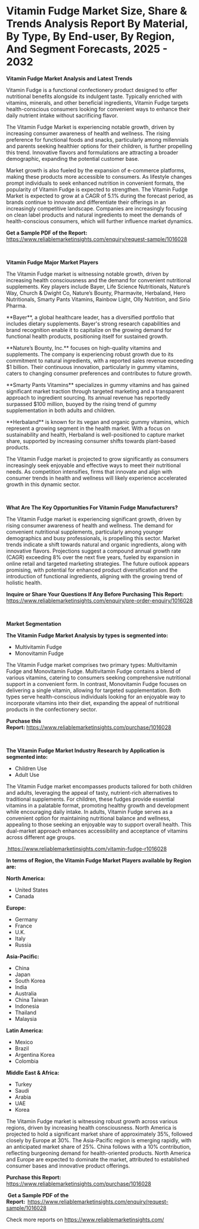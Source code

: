 <p><h1>Vitamin Fudge Market Size, Share & Trends Analysis Report By Material, By Type, By End-user, By Region, And Segment Forecasts, 2025 - 2032</h1></p><p><strong>Vitamin Fudge Market Analysis and Latest Trends</strong></p>
<p><p>Vitamin Fudge is a functional confectionery product designed to offer nutritional benefits alongside its indulgent taste. Typically enriched with vitamins, minerals, and other beneficial ingredients, Vitamin Fudge targets health-conscious consumers looking for convenient ways to enhance their daily nutrient intake without sacrificing flavor. </p><p>The Vitamin Fudge Market is experiencing notable growth, driven by increasing consumer awareness of health and wellness. The rising preference for functional foods and snacks, particularly among millennials and parents seeking healthier options for their children, is further propelling this trend. Innovative flavors and formulations are attracting a broader demographic, expanding the potential customer base.</p><p>Market growth is also fueled by the expansion of e-commerce platforms, making these products more accessible to consumers. As lifestyle changes prompt individuals to seek enhanced nutrition in convenient formats, the popularity of Vitamin Fudge is expected to strengthen. The Vitamin Fudge Market is expected to grow at a CAGR of 5.1% during the forecast period, as brands continue to innovate and differentiate their offerings in an increasingly competitive landscape. Companies are increasingly focusing on clean label products and natural ingredients to meet the demands of health-conscious consumers, which will further influence market dynamics.</p></p>
<p><strong>Get a Sample PDF of the Report:&nbsp;</strong> <a href="https://www.reliablemarketinsights.com/enquiry/request-sample/1016028?utm_campaign=2444&utm_medium=2&utm_source=Github&utm_content=ia&utm_term=28022025&utm_id=vitamin-fudge">https://www.reliablemarketinsights.com/enquiry/request-sample/1016028</a></p>
<p>&nbsp;</p>
<p><strong>Vitamin Fudge Major Market Players</strong></p>
<p><p>The Vitamin Fudge market is witnessing notable growth, driven by increasing health consciousness and the demand for convenient nutritional supplements. Key players include Bayer, Life Science Nutritionals, Nature’s Way, Church & Dwight Co, Nature’s Bounty, Pharmavite, Herbaland, Hero Nutritionals, Smarty Pants Vitamins, Rainbow Light, Olly Nutrition, and Sirio Pharma.</p><p>**Bayer**, a global healthcare leader, has a diversified portfolio that includes dietary supplements. Bayer's strong research capabilities and brand recognition enable it to capitalize on the growing demand for functional health products, positioning itself for sustained growth.</p><p>**Nature’s Bounty, Inc.** focuses on high-quality vitamins and supplements. The company is experiencing robust growth due to its commitment to natural ingredients, with a reported sales revenue exceeding $1 billion. Their continuous innovation, particularly in gummy vitamins, caters to changing consumer preferences and contributes to future growth.</p><p>**Smarty Pants Vitamins** specializes in gummy vitamins and has gained significant market traction through targeted marketing and a transparent approach to ingredient sourcing. Its annual revenue has reportedly surpassed $100 million, buoyed by the rising trend of gummy supplementation in both adults and children.</p><p>**Herbaland** is known for its vegan and organic gummy vitamins, which represent a growing segment in the health market. With a focus on sustainability and health, Herbaland is well-positioned to capture market share, supported by increasing consumer shifts towards plant-based products.</p><p>The Vitamin Fudge market is projected to grow significantly as consumers increasingly seek enjoyable and effective ways to meet their nutritional needs. As competition intensifies, firms that innovate and align with consumer trends in health and wellness will likely experience accelerated growth in this dynamic sector.</p></p>
<p>&nbsp;</p>
<p><strong>What Are The Key Opportunities For Vitamin Fudge Manufacturers?</strong></p>
<p><p>The Vitamin Fudge market is experiencing significant growth, driven by rising consumer awareness of health and wellness. The demand for convenient nutritional supplements, particularly among younger demographics and busy professionals, is propelling this sector. Market trends indicate a shift towards natural and organic ingredients, along with innovative flavors. Projections suggest a compound annual growth rate (CAGR) exceeding 8% over the next five years, fueled by expansion in online retail and targeted marketing strategies. The future outlook appears promising, with potential for enhanced product diversification and the introduction of functional ingredients, aligning with the growing trend of holistic health.</p></p>
<p><strong>Inquire or Share Your Questions If Any Before Purchasing This Report:</strong> <a href="https://www.reliablemarketinsights.com/enquiry/pre-order-enquiry/1016028?utm_campaign=2444&utm_medium=2&utm_source=Github&utm_content=ia&utm_term=28022025&utm_id=vitamin-fudge">https://www.reliablemarketinsights.com/enquiry/pre-order-enquiry/1016028</a></p>
<p>&nbsp;</p>
<p><strong>Market Segmentation</strong></p>
<p><strong>The Vitamin Fudge Market Analysis by types is segmented into:</strong></p>
<p><ul><li>Multivitamin Fudge</li><li>Monovitamin Fudge</li></ul></p>
<p><p>The Vitamin Fudge market comprises two primary types: Multivitamin Fudge and Monovitamin Fudge. Multivitamin Fudge contains a blend of various vitamins, catering to consumers seeking comprehensive nutritional support in a convenient form. In contrast, Monovitamin Fudge focuses on delivering a single vitamin, allowing for targeted supplementation. Both types serve health-conscious individuals looking for an enjoyable way to incorporate vitamins into their diet, expanding the appeal of nutritional products in the confectionery sector.</p></p>
<p><strong>Purchase this Report:&nbsp;</strong><a href="https://www.reliablemarketinsights.com/purchase/1016028?utm_campaign=2444&utm_medium=2&utm_source=Github&utm_content=ia&utm_term=28022025&utm_id=vitamin-fudge">https://www.reliablemarketinsights.com/purchase/1016028</a></p>
<p>&nbsp;</p>
<p><strong>The Vitamin Fudge Market Industry Research by Application is segmented into:</strong></p>
<p><ul><li>Children Use</li><li>Adult Use</li></ul></p>
<p><p>The Vitamin Fudge market encompasses products tailored for both children and adults, leveraging the appeal of tasty, nutrient-rich alternatives to traditional supplements. For children, these fudges provide essential vitamins in a palatable format, promoting healthy growth and development while encouraging daily intake. In adults, Vitamin Fudge serves as a convenient option for maintaining nutritional balance and wellness, appealing to those seeking an enjoyable way to support overall health. This dual-market approach enhances accessibility and acceptance of vitamins across different age groups.</p></p>
<p><a href="https://www.reliablemarketinsights.com/vitamin-fudge-r1016028?utm_campaign=2444&utm_medium=2&utm_source=Github&utm_content=ia&utm_term=28022025&utm_id=vitamin-fudge">&nbsp;https://www.reliablemarketinsights.com/vitamin-fudge-r1016028</a></p>
<p><strong>In terms of Region, the Vitamin Fudge Market Players available by Region are:</strong></p>
<p>
    <p> <strong> North America: </strong>
        <ul>
            <li>United States</li>
            <li>Canada</li>
        </ul>
        </p> 
    <p> <strong> Europe: </strong>
        <ul>
            <li>Germany</li>
            <li>France</li>
            <li>U.K.</li>
            <li>Italy</li>
            <li>Russia</li>
        </ul>
        </p> 
    <p> <strong> Asia-Pacific: </strong>
        <ul>
            <li>China</li>
            <li>Japan</li>
            <li>South Korea</li>
            <li>India</li>
            <li>Australia</li>
            <li>China Taiwan</li>
            <li>Indonesia</li>
            <li>Thailand</li>
            <li>Malaysia</li>
        </ul>
        </p> 
    <p> <strong> Latin America: </strong>
        <ul>
            <li>Mexico</li>
            <li>Brazil</li>
            <li>Argentina Korea</li>
            <li>Colombia</li>
        </ul>
        </p> 
    <p> <strong> Middle East & Africa: </strong>
        <ul>
            <li>Turkey</li>
            <li>Saudi</li>
            <li>Arabia</li>
            <li>UAE</li>
            <li>Korea</li>
        </ul>
    </p>
    </p>
<p><p>The Vitamin Fudge market is witnessing robust growth across various regions, driven by increasing health consciousness. North America is projected to hold a significant market share of approximately 35%, followed closely by Europe at 30%. The Asia-Pacific region is emerging rapidly, with an anticipated market share of 25%. China follows with a 10% contribution, reflecting burgeoning demand for health-oriented products. North America and Europe are expected to dominate the market, attributed to established consumer bases and innovative product offerings.</p></p>
<p><strong>Purchase this Report: </strong><a href="https://www.reliablemarketinsights.com/purchase/1016028?utm_campaign=2444&utm_medium=2&utm_source=Github&utm_content=ia&utm_term=28022025&utm_id=vitamin-fudge">https://www.reliablemarketinsights.com/purchase/1016028</a></p>
<p>&nbsp;<strong>Get a Sample PDF of the Report:&nbsp;&nbsp;</strong><a href="https://www.reliablemarketinsights.com/enquiry/request-sample/1016028?utm_campaign=2444&utm_medium=2&utm_source=Github&utm_content=ia&utm_term=28022025&utm_id=vitamin-fudge">https://www.reliablemarketinsights.com/enquiry/request-sample/1016028</a></p>
<p><strong></strong></p>
<p>Check more reports on <a href="https://www.reliablemarketinsights.com/?utm_campaign=2444&utm_medium=2&utm_source=Github&utm_content=ia&utm_term=28022025&utm_id=vitamin-fudge">https://www.reliablemarketinsights.com/</a></p>